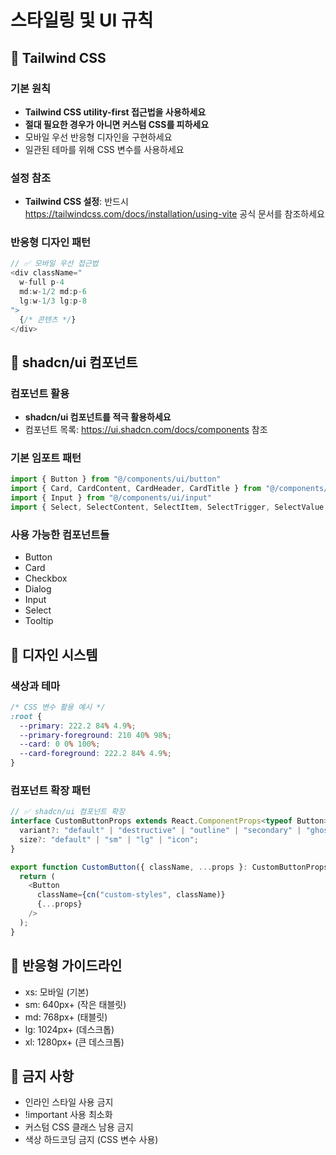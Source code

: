 # 스타일링 및 UI 규칙

## 🎨 Tailwind CSS

### 기본 원칙
- **Tailwind CSS utility-first 접근법을 사용하세요**
- **절대 필요한 경우가 아니면 커스텀 CSS를 피하세요**
- 모바일 우선 반응형 디자인을 구현하세요
- 일관된 테마를 위해 CSS 변수를 사용하세요

### 설정 참조
- **Tailwind CSS 설정**: 반드시 https://tailwindcss.com/docs/installation/using-vite 공식 문서를 참조하세요

### 반응형 디자인 패턴
```typescript
// ✅ 모바일 우선 접근법
<div className="
  w-full p-4
  md:w-1/2 md:p-6
  lg:w-1/3 lg:p-8
">
  {/* 콘텐츠 */}
</div>
```

## 🧩 shadcn/ui 컴포넌트

### 컴포넌트 활용
- **shadcn/ui 컴포넌트를 적극 활용하세요**
- 컴포넌트 목록: https://ui.shadcn.com/docs/components 참조

### 기본 임포트 패턴
```typescript
import { Button } from "@/components/ui/button"
import { Card, CardContent, CardHeader, CardTitle } from "@/components/ui/card"
import { Input } from "@/components/ui/input"
import { Select, SelectContent, SelectItem, SelectTrigger, SelectValue } from "@/components/ui/select"
```

### 사용 가능한 컴포넌트들
- Button
- Card
- Checkbox
- Dialog
- Input
- Select
- Tooltip

## 🎯 디자인 시스템

### 색상과 테마
```css
/* CSS 변수 활용 예시 */
:root {
  --primary: 222.2 84% 4.9%;
  --primary-foreground: 210 40% 98%;
  --card: 0 0% 100%;
  --card-foreground: 222.2 84% 4.9%;
}
```

### 컴포넌트 확장 패턴
```typescript
// ✅ shadcn/ui 컴포넌트 확장
interface CustomButtonProps extends React.ComponentProps<typeof Button> {
  variant?: "default" | "destructive" | "outline" | "secondary" | "ghost" | "link";
  size?: "default" | "sm" | "lg" | "icon";
}

export function CustomButton({ className, ...props }: CustomButtonProps) {
  return (
    <Button 
      className={cn("custom-styles", className)} 
      {...props} 
    />
  );
}
```

## 📱 반응형 가이드라인
- xs: 모바일 (기본)
- sm: 640px+ (작은 태블릿)
- md: 768px+ (태블릿)
- lg: 1024px+ (데스크톱)
- xl: 1280px+ (큰 데스크톱)

## 🚫 금지 사항
- 인라인 스타일 사용 금지
- !important 사용 최소화
- 커스텀 CSS 클래스 남용 금지
- 색상 하드코딩 금지 (CSS 변수 사용)